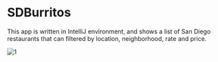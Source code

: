 # SDBurritos
This app is written in IntelliJ environment, and shows a list of San Diego restaurants that can filtered by location, neighborhood, 
rate and price.

![1](https://user-images.githubusercontent.com/59351131/74906340-8d8f4300-5365-11ea-934e-526a3a145ecb.PNG)

